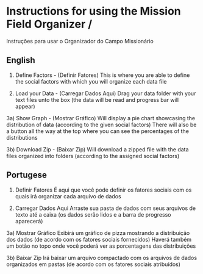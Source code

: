 # Instructions for using the Mission Field Organizer / 
Instruções para usar o Organizador do Campo Missionário

## English
1) Define Factors - (Definir Fatores)
This is where you are able to define the social factors with which you will organize each data file

2) Load your Data - (Carregar Dados Aqui)
Drag your data folder with your text files unto the box (the data will be read and progress bar will appear)

3a) Show Graph - (Mostrar Gráfico)
Will display a pie chart showcasing the distribution of data (according to the given social factors)
There will also be a button all the way at the top where you can see the percentages of the distributions

3b) Download Zip - (Baixar Zip)
Will download a zipped file with the data files organized into folders (according to the assigned social factors)

## Portugese
1) Definir Fatores
É aqui que você pode definir os fatores sociais com os quais irá organizar cada arquivo de dados

2) Carregar Dados Aqui
Arraste sua pasta de dados com seus arquivos de texto até a caixa (os dados serão lidos e a barra de progresso aparecerá)

3a) Mostrar Gráfico
Exibirá um gráfico de pizza mostrando a distribuição dos dados (de acordo com os fatores sociais fornecidos)
Haverá também um botão no topo onde você poderá ver as porcentagens das distribuições

3b) Baixar Zip
Irá baixar um arquivo compactado com os arquivos de dados organizados em pastas (de acordo com os fatores sociais atribuídos)
